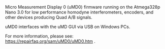 Micro Measurement Display 0 (uMD0) firmware running on the Atmega328p Nano 3.0 for low performance homodyne interferometers, encoders, and other devices producing Quad A/B signals.

uMD0 interfaces with the uMD GUI via USB on Windows PCs.

For more information, please see: https://repairfaq.org/sam/uMD0/uMD0.htm .
